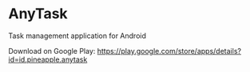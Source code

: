 # AnyTask
Task management application for Android

Download on Google Play: https://play.google.com/store/apps/details?id=id.pineapple.anytask
